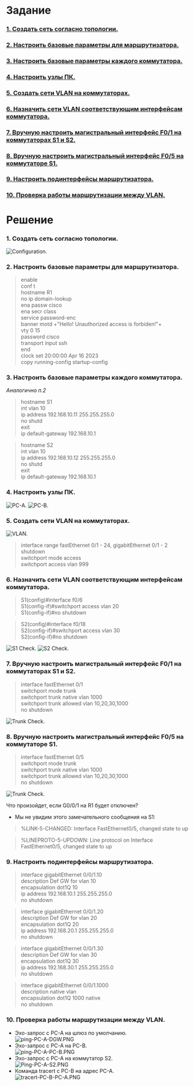 # Задание
### [1. Создать сеть согласно топологии.](#1)
### [2. Настроить базовые параметры для маршрутизатора.](#2)
### [3. Настроить базовые параметры каждого коммутатора.](#3)
### [4. Настроить узлы ПК.](#4)
### [5. Создать сети VLAN на коммутаторах.](#5)
### [6. Назначить сети VLAN соответствующим интерфейсам коммутатора.](#6)
### [7. Вручную настроить магистральный интерфейс F0/1 на коммутаторах S1 и S2.](#7)
### [8. Вручную настроить магистральный интерфейс F0/5 на коммутаторе S1.](#8)
### [9. Настроить подинтерфейсы маршрутизатора.](#9)
### [10. Проверка работы маршрутизации между VLAN.](#10)
# Решение   
### <a name="1"> 1. Создать сеть согласно топологии.</a>  

<image src="./scheme.PNG" alt="Configuration.">  
  

### <a name="2"> 2. Настроить базовые параметры для маршрутизатора.</a>  
  
  > enable  
  > conf t  
  > hostname R1  
  > no ip domain-lookup  
  > ena passw cisco  
  > ena secr class  
  > service password-enc  
  > banner motd +"Hello! Unauthorized access is forbiden!"+  
  > vty 0 15  
  > password cisco  
  > transport input ssh  
  > end  
  > clock set 20:00:00 Apr 16 2023  
  > copy running-config startup-config  
  
### <a name="3"> 3. Настроить базовые параметры каждого коммутатора.</a>  
  *Аналогично п.2*    
  
  > hostname S1  
  > int vlan 10  
  > ip address 192.168.10.11 255.255.255.0  
  > no shutd  
  > exit  
  > ip default-gateway 192.168.10.1  
  
  > hostname S2  
  > int vlan 10  
  > ip address 192.168.10.12 255.255.255.0  
  > no shutd  
  > exit  
  > ip default-gateway 192.168.10.1 
  
### <a name="4"> 4. Настроить узлы ПК.</a> 
  <image src="./PC-A.PNG" alt="PC-A.">  
 
  <image src="./pc_b.PNG" alt="PC-B.">  

### <a name="5"> 5. Создать сети VLAN на коммутаторах.</a>  
  <image src="./S1_VLAN.PNG" alt="VLAN.">  
 
  > interface range fastEthernet 0/1 - 24, gigabitEthernet 0/1 - 2  
  > shutdown  
  > switchport mode access  
  > switchport access vlan 999  
    
### <a name="6"> 6. Назначить сети VLAN соответствующим интерфейсам коммутатора.</a>  
  >S1(config)#interface f0/6  
  >S1(config-if)#switchport access vlan 20  
  >S1(config-if)#no shutdown   
    
  >S2(config)#interface f0/18  
  >S2(config-if)#switchport access vlan 30  
  >S2(config-if)#no shutdown  
 
  <image src="./S1_Check.PNG" alt="S1 Check.">  
    
  <image src="./S2_Check.PNG" alt="S2 Check.">  
    
### <a name="7"> 7. Вручную настроить магистральный интерфейс F0/1 на коммутаторах S1 и S2.</a>  
    
  > interface fastEthernet 0/1  
  > switchport mode trunk  
  > switchport trunk native vlan 1000  
  > switchport trunk allowed vlan 10,20,30,1000  
  > no shutdown  

  <image src="./S2-Trunk_Check.PNG" alt="Trunk Check.">  
    
### <a name="8"> 8. Вручную настроить магистральный интерфейс F0/5 на коммутаторе S1.</a>  
        
  > interface fastEthernet 0/5  
  > switchport mode trunk  
  > switchport trunk native vlan 1000  
  > switchport trunk allowed vlan 10,20,30,1000  
  > no shutdown  

  <image src="./S1-Trunk_Check.PNG" alt="Trunk Check.">  
    
  Что произойдет, если G0/0/1 на R1 будет отключен?  
  * Мы не увидим этого замечательного сообщения на S1:  
  > %LINK-5-CHANGED: Interface FastEthernet0/5, changed state to up  

  > %LINEPROTO-5-UPDOWN: Line protocol on Interface FastEthernet0/5, changed state to up  
 
### <a name="9"> 9. Настроить подинтерфейсы маршрутизатора.</a>  
    
  > interface gigabitEthernet 0/0/1.10  
  > description Def GW for vlan 10  
  > encapsulation dot1Q 10  
  > ip address 192.168.10.1 255.255.255.0  
  > no shutdown  

  > interface gigabitEthernet 0/0/1.20  
  > description Def GW for vlan 20  
  > encapsulation dot1Q 20  
  > ip address 192.168.20.1 255.255.255.0  
  > no shutdown  
    
  > interface gigabitEthernet 0/0/1.30  
  > description Def GW for vlan 30  
  > encapsulation dot1Q 30  
  > ip address 192.168.30.1 255.255.255.0  
  > no shutdown  

  > interface gigabitEthernet 0/0/1.1000  
  > description native vlan  
  > encapsulation dot1Q 1000 native  
  > no shutdown  
    
### <a name="10"> 10. Проверка работы маршрутизации между VLAN.</a>  
  * Эхо-запрос с PC-A на шлюз по умолчанию.  
    <image src="./ping-PC-A-DGW.PNG" alt="ping-PC-A-DGW.PNG">  
  * Эхо-запрос с PC-A на PC-B.  
    <image src="./ping-PC-A-PC-B.PNG" alt="ping-PC-A-PC-B.PNG">  
  * Эхо-запрос с PC-A на коммутатор S2.  
    <image src="./Ping-PC-A-S2.PNG" alt="Ping-PC-A-S2.PNG">  
  * Команда tracert с PC-B на адрес PC-A.  
    <image src="./tracert-PC-B-PC-A.PNG" alt="tracert-PC-B-PC-A.PNG">  
     
